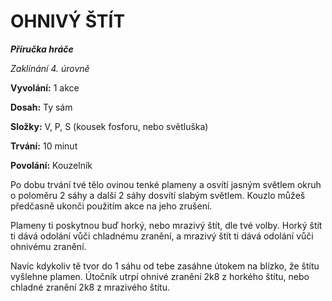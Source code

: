 # OHNIVÝ ŠTÍT

***Příručka hráče***

*Zaklínání 4. úrovně*

**Vyvolání:** 1 akce

**Dosah:** Ty sám

**Složky:** V, P, S (kousek fosforu, nebo světluška)

**Trvání:** 10 minut

**Povolání:** Kouzelník

Po dobu trvání tvé tělo ovinou tenké plameny a osvítí jasným světlem okruh o poloměru 2 sáhy a další 2 sáhy dosvítí slabým světlem. Kouzlo můžeš předčasně ukonči použitím akce na jeho zrušení. 

Plameny ti poskytnou buď horký, nebo mrazivý štít, dle tvé volby. Horký štít ti dává odolání vůči chladnému zranění, a mrazivý štít ti dává odolání vůči ohnivému zranění. 

Navíc kdykoliv tě tvor do 1 sáhu od tebe zasáhne útokem na blízko, že štítu vyšlehne plamen. Útočník utrpí ohnivé zranění 2k8 z horkého štítu, nebo chladné zranění 2k8 z mrazivého štítu.